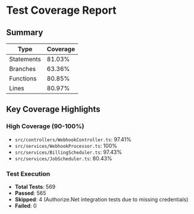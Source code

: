 # Test Coverage Report

## Summary

| Type       | Coverage |
|------------|----------|
| Statements | 81.03%   |
| Branches   | 63.36%   |
| Functions  | 80.85%   |
| Lines      | 80.97%   |

## Key Coverage Highlights

### High Coverage (90-100%)
- `src/controllers/WebhookController.ts`: 97.41%
- `src/services/WebhookProcessor.ts`: 100%
- `src/services/BillingScheduler.ts`: 97.43%
- `src/services/JobScheduler.ts`: 80.43%


### Test Execution
- **Total Tests**: 569
- **Passed**: 565
- **Skipped**: 4 (Authorize.Net integration tests due to missing credentials)
- **Failed**: 0



